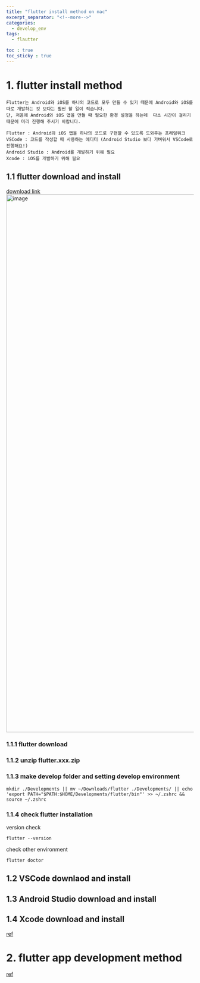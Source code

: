 ```yaml
---
title: "flutter install method on mac"
excerpt_separator: "<!--more-->"
categories:
  - develop_env
tags:
  - flautter

toc : true
toc_sticky : true
---
```


# 1. flutter install method
```
Flutter는 Android와 iOS를 하나의 코드로 모두 만들 수 있기 때문에 Android와 iOS를 따로 개발하는 것 보다는 훨씬 할 일이 적습니다.
단, 처음에 Android와 iOS 앱을 만들 때 필요한 환경 설정을 하는데  다소 시간이 걸리기 때문에 미리 진행해 주시기 바랍니다.

Flutter : Android와 iOS 앱을 하나의 코드로 구현할 수 있도록 도와주는 프레임워크
VSCode : 코드를 작성할 때 사용하는 에디터 (Android Studio 보다 가벼워서 VSCode로 진행해요!)
Android Studio : Android를 개발하기 위해 필요
Xcode : iOS를 개발하기 위해 필요
```

## 1.1 flutter download and install
[download link](https://docs.flutter.dev/get-started/install/macos/mobile-ios?tab=download#install-the-flutter-sdk)    
<img width="1440" alt="image" src="https://github.com/user-attachments/assets/73e2af0b-57aa-44e5-b7a7-b85130aef316">
### 1.1.1 flutter download
### 1.1.2 unzip flutter.xxx.zip
### 1.1.3 make develop folder and setting develop environment 
```
mkdir ./Developments || mv ~/Downloads/flutter ./Developments/ || echo 'export PATH="$PATH:$HOME/Developments/flutter/bin"' >> ~/.zshrc && source ~/.zshrc
```
### 1.1.4 check flutter installation 
version check
```
flutter --version
```
check other environment
```
flutter doctor
```
## 1.2 VSCode downlaod and install

## 1.3 Android Studio download and install

## 1.4 Xcode download and install 

[ref](https://dev-story.notion.site/Flutter-a5b039d901f849d484a2990caf4841c8)    


# 2. flutter app development method

[ref](https://dev-story.notion.site/Flutter-dc39bc3ab9344198b184ddeaf929cd0b)    
